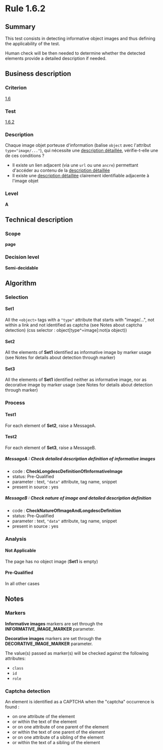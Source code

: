 # Rule 1.6.2

## Summary

This test consists in detecting informative object images and thus defining the applicability of the test.

Human check will be then needed to determine whether the detected elements provide a detailed description if needed.

## Business description

### Criterion

[1.6](http://references.modernisation.gouv.fr/referentiel-technique-0#crit-1-6)

### Test

[1.6.2](http://references.modernisation.gouv.fr/referentiel-technique-0#test-1-6-2)

### Description

Chaque image objet porteuse d'information (balise `object` avec l'attribut `type="image/..."`), qui n&eacute;cessite une <a href="http://references.modernisation.gouv.fr/referentiel-technique-0#mDescDetaillee">description d&eacute;taill&eacute;e</a>, v&eacute;rifie-t-elle une de ces conditions ? 
 
 * Il existe un lien adjacent (via une `url` ou une `ancre`) permettant d'acc&eacute;der au contenu de la <a href="http://references.modernisation.gouv.fr/referentiel-technique-0#mDescDetaillee">description d&eacute;taill&eacute;e</a> 
 * Il existe une <a href="http://references.modernisation.gouv.fr/referentiel-technique-0#mDescDetaillee">description d&eacute;taill&eacute;e</a> clairement identifiable adjacente &agrave; l'image objet 


### Level

**A**

## Technical description

### Scope

**page**

### Decision level

**Semi-decidable**

## Algorithm

### Selection

#### Set1

All the `<object>` tags with a `"type"` attribute that starts with "image/...", not within a link and not identified as captcha (see Notes about captcha detection)  (css selector : object[type^=image]:not(a object))

#### Set2

All the elements of **Set1** identified as informative image by marker usage (see Notes for details about detection through marker)

#### Set3

All the elements of **Set1** identified neither as informative image, nor as decorative image by marker usage (see Notes for details about detection through marker)

### Process

#### Test1

For each element of **Set2**, raise a MessageA.

#### Test2

For each element of **Set3**, raise a MessageB.

##### MessageA : Check detailed description definition of informative images

-    code : **CheckLongdescDefinitionOfInformativeImage** 
-    status: Pre-Qualified
-    parameter : text, `"data"` attribute, tag name, snippet
-    present in source : yes

##### MessageB : Check nature of image and detailed description definition

-    code : **CheckNatureOfImageAndLongdescDefinition** 
-    status: Pre-Qualified
-    parameter : text, `"data"` attribute, tag name, snippet
-    present in source : yes

### Analysis

#### Not Applicable 

The page has no object image (**Set1** is empty)

#### Pre-Qualified

In all other cases

## Notes

### Markers 

**Informative images** markers are set through the **INFORMATIVE_IMAGE_MARKER** parameter.

**Decorative images** markers are set through the **DECORATIVE_IMAGE_MARKER** parameter.

The value(s) passed as marker(s) will be checked against the following attributes:

- `class`
- `id`
- `role`

### Captcha detection

An element is identified as a CAPTCHA when the "captcha" occurrence is found :

- on one attribute of the element
- or within the text of the element
- or on one attribute of one parent of the element
- or within the text of one parent of the element
- or on one attribute of a sibling of the element
- or within the text of a sibling of the element
